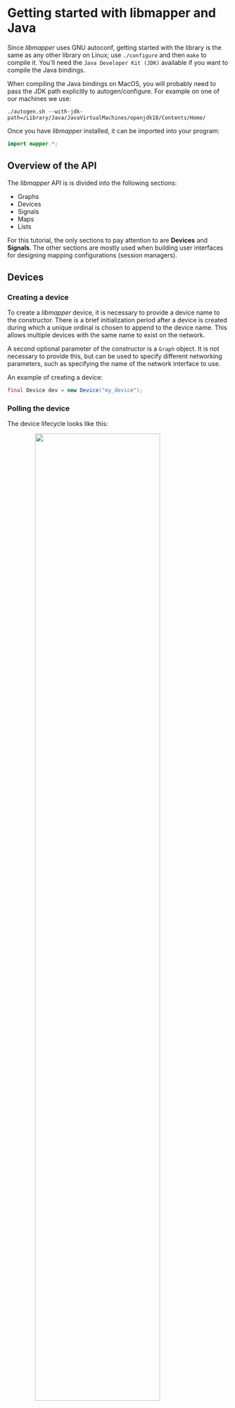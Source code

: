 # Getting started with libmapper and Java

Since _libmapper_ uses GNU autoconf, getting started with the library is the same as any other library on Linux; use `./configure` and then `make` to compile it.
You'll need the `Java Developer Kit (JDK)` available if you want to
compile the Java bindings.

When compiling the Java bindings on MacOS, you will probably need to pass the JDK path explicitly to autogen/configure.
For example on one of our machines we use:

~~~
./autogen.sh --with-jdk-path=/Library/Java/JavaVirtualMachines/openjdk18/Contents/Home/
~~~

Once you have _libmapper_ installed, it can be imported into your program:

~~~java
import mapper.*;
~~~

## Overview of the API

The _libmapper_ API is is divided into the following sections:

* Graphs
* Devices
* Signals
* Maps
* Lists

For this tutorial, the only sections to pay attention to are **Devices** and **Signals**.
The other sections are mostly used when building user interfaces for
designing mapping configurations (session managers).

## Devices

### Creating a device

To create a _libmapper_ device, it is necessary to provide a device name to the constructor.
There is a brief initialization period after a device is created during which a unique ordinal is chosen to append to the device name.
This allows multiple devices with the same name to exist on the network.

A second optional parameter of the constructor is a `Graph` object.
It is not necessary to provide this, but can be used to specify different networking parameters, such as specifying the name of the network interface to use.

An example of creating a device:

~~~java
final Device dev = new Device("my_device");
~~~

### Polling the device

The device lifecycle looks like this:

<img style="display:block;margin:auto;padding:0px;width:75%" src="./images/device_lifecycle.png">

In other words, after a device is created, it must be continuously polled during its lifetime.

The polling is necessary for several reasons: to respond to administrative messages; to check for incoming signals.
Therefore even a device that does not have signals must be polled.
The user program must organize to have a timer or idle handler which can poll the device often enough.
The polling interval is not extremely sensitive, but should be 100 ms or less.
The more often it is polled, the faster it can handle incoming and outgoing signals.

The `poll()` function can be blocking or non-blocking, depending on how you want your application to behave.
It takes a number of milliseconds during which it should do some work, or 0 if it should check for any immediate actions and then return without waiting:

~~~java
dev.poll(int block_ms);
~~~

An example of calling it with non-blocking behaviour:

~~~java
dev.poll(0);
~~~

If your polling is in the middle of a processing function or in response to a GUI event for example, non-blocking behaviour is desired.
On the other hand if you put it in the middle of a loop which reads incoming data at intervals or steps through a simulation for example, you can use `poll()` as your "sleep" function, so that it will react to network activity while waiting.

It returns the number of messages handled, so optionally you could continue to call it until there are no more messages waiting.
The same effect can be acheived by passing a negative value for the `block_ms` argument.
Of course, you should be careful doing that without limiting the time it will loop for, since if the incoming stream is fast enough you might never get anything else done!

Note that an important difference between blocking and non-blocking polling is that during the blocking period, messages will be handled immediately as they are received.
On the other hand, if you use your own sleep, messages will be queued up until you can call `poll()`; stated differently, it will "time-quantize" the message handling.
This is not necessarily bad, but you should be aware of this effect.

If your code has updated signal values and will not be calling `poll()` immediately, you may wish to call the function `updateMaps()`.
This will immediately cause any outgoing maps to be processed and send their updates to the destination signal.

### Initialization

Since there is a delay before the device is completely initialized, it is sometimes useful to be able to determine this using `ready()`.
Only when `ready()` returns non-zero is it valid to use the device's name.

## Signals

Now that we know how to create a device and poll it, we only need to know how to add signals in order to give our program some input/output functionality.
While libmapper enables arbitrary connections between _any_ declared signals, we still find it helpful to distinguish between two type of signals: `inputs` and `outputs`.

- `outputs` signals are _sources_ of data, updated locally by their parent device
- `inputs` signals are _consumers_ of data and are **not** generally updated locally by their parent device.

This can become a bit confusing, since the "reverb" parameter of a sound synthesizer might be updated locally through user interaction with a GUI, however the normal use of this signal is as a _destination_ for control data streams so it should be defined as an `input` signal.
Note that this distinction is to help with GUI organization and user-understanding – _libmapper_ enables connections from input signals and to output signals if desired.

### Creating a signal

We'll start with creating a "sender", so we will first talk about how to update output signals.
A signal requires a bit more information than a device, much of which is optional:

* a name for the signal (must be unique within a device's inputs or outputs)
* the signal's vector length
* the signal's data type: Type.INT32, Type.FLT, or Type.DBL
* the signal's unit (optional)
* the signal's minimum value (optional)
* the signal's maximum value (optional)
* the signal's number of `Instances` (optional, will default to singleton)

for input signals you will usually include additional arguments:

* a function to be called when the signal is updated
* 

examples:

~~~java
Signal in = dev.addSignal(Direction.INCOMING, "my_input", 1, Type.FLOAT, "m/s",
                          -10.f, 10.f, null, new mapper.signal.Listener() {
    public void onEvent(Signal sig, mapper.signal.Event e, float value, Time t) {
        System.out.println("got input for signal "+sig.properties().get("name"));
    }});

Signal out = dev.addSignal(Direction.OUTGOING, "my_output", 4, Type.INT32, null,
                           0, 1000, null, null);
~~~

The only _required_ parameters here are the signal "length", its name, and data type.
Signals are assumed to be vectors of values, so for usual single-valued signals, a length of 1 should be specified.
Finally, supported types are currently `INT32`, `FLOAT` or `DOUBLE` for `int`, `float` or `double` values, respectively.

The other parameters are not strictly required, but the more information you provide, the more _libmapper_ can do some things automatically.
For example, if the `minimum` and `maximum` properties are provided, it will be possible to create linear-scaled connections very quickly.
If `unit` is provided, _libmapper_ will be able to similarly figure out a linear scaling based on unit conversion (centimeters to inches for example).
Currently automatic unit-based scaling is not a supported feature, but will be added in the future.
You can take advantage of this future development by simply providing unit information whenever it is available.
It is also helpful documentation for users.

Lastly, it is usually necessary to be informed when input signal values change.
This is done by providing a function to be called whenever its value is modified by an incoming message.
It is passed in the `Listener` parameter.

An example of creating a "barebones" integer scalar output signal with no unit, minimum, or maximum information:

~~~java
Signal outA = dev.addSignal(Direction.OUTGOING, "outA", 1, 'i', null, null, null);
~~~

An example of a `float` signal where some more information is provided:

~~~java
Signal sensor1 = dev.addSignal(Direction.OUTGOING, "sensor1", 1, 'f', "V", 0.0, 5.0)
~~~

So far we know how to create a device and to specify an output signal for it.
To recap, let's review the code so far:

~~~java
import mapper.*;
import mapper.signal.*;

class test {
    public static void main() {
        final Device dev = new Device("testDevice");
        Signal sensor1 = dev.addSignal(Direction.OUTGOING, "sensor1", 1, 'f', "V",
                                       0.0, 5.0);
        while (1) {
            dev.poll(50);
            ... do stuff ...
            ... update signals ...
        }
    }
}
~~~

It is possible to retrieve a device's inputs or outputs at a later time using
the functions `inputs()` and `outputs()`.

### Updating signals

We can imagine the above program getting sensor information in a loop.
It could be running on an network-enabled ARM device and reading the ADC register directly, or it could be running on a computer and reading data from an Arduino over a USB serial port, or it could just be a mouse-controlled GUI slider.
However it's getting the data, it must provide it to _libmapper_ so that it will be sent to other devices if that signal is mapped.

This is accomplished by the `setValue()` function:

~~~java
<sig>.setValue(<value>)
~~~

So in the "sensor 1" example, assuming we have some code which reads sensor 1's value into a float variable called `v1`, the loop becomes:

~~~java
while (1) {
    dev.poll(50);
    
    // call a hypothetical function that reads a sensor
    v1 = read_sensor_1();
    sensor1.setValue(v1);
}
~~~

This is about all that is needed to expose sensor 1's value to the network as a mappable parameter.
The _libmapper_ GUI can now be used to create a mapping between this value and a receiver, where it could control a synthesizer parameter or change the brightness of an LED, or whatever else you want to do.

### Signal conditioning

Most synthesizers of course will not know what to do with the value of sensor1 -- it is an electrical property that has nothing to do with sound or music.
This is where _libmapper_ really becomes useful.

Scaling or other signal conditioning can be taken care of _before_ exposing the signal, or it can be performed as part of the mapping.
Since end users can demand any mathematical operation be performed on the signal, they can perform whatever mappings between signals they wish.

As a developer, it is therefore your job to provide information that will be useful to the end user.

For example, if sensor 1 is a position sensor, instead of publishing "voltage", you could convert it to centimeters or meters based on the known dimensions of the sensor, and publish a "/sensor1/position" signal instead, providing the unit information as well.

We call such signals "semantic", because they provide information with more meaning than a relatively uninformative value based on the electrical properties of the sensing technique.
Some sensors can benefit from low-pass filtering or other measures to reduce noise.
Some sensor data may need to be combined in order to derive physical meaning.
What you choose to expose as outputs of your device is entirely application-dependent.

You can even publish both "/sensor1/position" and "/sensor1/voltage" if desired, in order to expose both processed and raw data.
Keep in mind that these will not take up significant processing time, and _zero_ network bandwidth, if they are not mapped.

### Receiving signals

Now that we know how to create a sender, it would be useful to also know how to receive signals, so that we can create a sender-receiver pair to test out the provided mapping functionality.

As mentioned above, the `addSignal()` function takes an optional `Listener`.
This is a function that will be called whenever the value of that signal changes.
To create a receiver for a synthesizer parameter "pulse width" (given as a ratio between 0 and 1), specify a handler when calling `addSignal()`.
We'll imagine there is some Java synthesizer implemented as a class `Synthesizer` which has functions `setPulseWidth()` which sets the pulse width in a thread-safe manner, and `startAudioInBackground()` which sets up the audio thread.

We need to create a handler function for _libmapper_ to update the synth:

~~~java
mapper.signal.Listener freqHandler = new mapper.signal.Listener() {
    public void onEvent(Signal sig, mapper.signal.Event e, float[] value, Time t) {
    setPulseWidth(value);
}};
~~~

Then our program will look like this:

~~~java
import mapper.*;
import mapper.signal.*;

# Some synth stuff
startAudioInBackground();

mapper.signal.Listener freqHandler = new mapper.signal.Listener() {
    public void onEvent(Signal sig, mapper.signal.Event event, float value, Time t) {
    setPulseWidth(value);
}};

final Device dev = new Device("mySynth");
Signal pw = dev.addSignal(Direction.INCOMING, "pulseWidth", 1, Type.FLOAT,
                          "Hz", 0.0, 1.0, null, freqHandler);

while (1) {
    dev.poll(100);
}

synth.stop()
~~~

Alternately, we can declare the `Listener` as part of the `addSignal()` function:

~~~java
Signal pulseWidth = dev.addSignal(Direction.INCOMING, "pulseWidth", 1, 'f', "Hz",
                                  0.0, 1.0, null, new Listener() {
    public void onEvent(Signal sig, mapper.signal.Event event, float value, Time t) {
        setPulseWidth(value);
    }
});
~~~

## Working with timetags

_libmapper_ uses the `Time` class to store
[NTP timestamps](http://en.wikipedia.org/wiki/Network_Time_Protocol#NTP_timestamps) associated with signal updates.
For example, the handler function called when a signal update is received contains a `time` argument.
This argument indicates the time at which the source signal was _sampled_ (in the case of sensor signals) or _generated_ (in the case of sequenced or algorithimically-generated signals).

_libmapper_ also provides helper functions for getting the current time:

~~~java
Time time = new Time();
time.now();
~~~

## Working with signal instances

_libmapper_ also provides support for signals with multiple _instances_, for
example:

* control parameters for polyphonic synthesizers;
* touches tracked by a multitouch surface;
* "blobs" identified by computer vision systems;
* objects on a tabletop tangible user interface;
* _temporal_ objects such as gestures or trajectories.

The important qualities of signal instances in _libmapper_ are:

* **instances are interchangeable**: if there are semantics attached to a specific instance it should be represented with separate signals instead.
* **instances can be ephemeral**: signal instances can be dynamically created and destroyed.
  _libmapper_ will ensure that linked devices share a common understanding of the relatonships between instances when they are mapped.
* **one mapping connection serves to map all of its instances.**

All signals possess one instance by default.
If you would like to reserve more instances you can use:

~~~java
<sig>.reserveInstances(int num);
~~~

After reserving instances you can update a specific instance:

~~~java
Signal.Instance inst = <sig>.instance();
inst.setValue(<value>);
~~~

### Associating signal instances with Java objects

Signal instances can be associated with an arbitrary object, for example:

~~~java
int[] my_obj = new int[]{1,2,3,4};
Signal.Instance inst = <sig>.instance(my_obj);
~~~

The object can be retrieved:

~~~java
Object o = inst.userReference();
~~~

### Receiving instances

To receive updates to multiple instances of an input signal you will need to declare a `Listener` for the signal in question.
Here is a listener prototype with the Instance object pre-fetched:

~~~java
new Listener(Signal.Instance inst, float value, Time t);
~~~

The listener can be added using the function `setListener()`:

~~~java
<sig>.setListener(new mapper.signal.Listener() {
    public void onUpdate(Signal.Instance inst, float v, Time t) {
        System.out.println("in onUpdate() for "
                           + inst.signal().name() + " instance "
                           + inst.id() + ": " + inst.userReference()
                           + ", val= " + Arrays.toString(v));
    }
});
~~~

Remember that you will need to reserve instances for your input signal using
`<sig>.reserveInstances()` if you want to receive instance updates.

### Instance Stealing

For handling cases in which the sender signal has more instances than the receiver signal, the _instance allocation mode_ can be set for an input signal to set an action to take in case all allocated instances are in use and a previously unseen instance id is received.
Use the function:

~~~java
<sig>.setInstanceStealingMode(mode);
~~~

The argument `mode` can have one of the following values:

* `StealingMode.NONE` Default value, in which no stealing of instances will occur;
* `StealingMode.OLDEST` Release the oldest active instance and reallocate its resources to the new instance;
* `StealingMode.NEWEST` Release the newest active instance and reallocate its resources to the new instance;

If you want to use another method for determining which active instance to release (e.g. the sound with the lowest volume), you can create a `Listener` for the signal and write the method yourself:

~~~java
signal.Listener myHandler = new signal.Listener() {
    public void onEvent(Signal.Instance inst, mapper.signal.Event event, Time t) {
        System.out.println("onEvent() for "
                           + inst.signal().name() + " instance "
                           + inst.id() + ": " + event.value());
        // call user function that chooses an instance to release
        Signal.Instance release_me = choose_instance(inst.signal());
        release_me.release();
    }
}
~~~

For this function to be called when instance stealing is necessary, we need to register it for `mapper.signal.Event.OVERFLOW` events:

~~~java
<sig>.setListener(myHandler, mapper.signal.Event.OVERFLOW);
~~~

## Publishing metadata

Things like device names, signal units, and ranges, are examples of metadata – information about the data you are exposing on the network.

_libmapper_ also provides the ability to specify arbitrary extra metadata in the form of name-value pairs.
These are not interpreted by _libmapper_ in any way, but can be retrieved over the network.
This can be used for instance to label a device with its location, or to perhaps give a signal some property like "reliability", or some category like "light", "motor", "shaker", etc.

Some GUI could then use this information to display information about the network in an intelligent manner.

Any time there may be extra knowledge about a signal or device, it is a good idea to represent it by adding such properties, which can be of any OSC-compatible type.  (So, numbers and strings, etc.)

The property interface is through the functions below.
The `key` argument can be an `Integer` index, a `String`, or a `mapper.Property`.

~~~java
// assuming an object named myObject...
myObject.properties().put(Object key, Object value, boolean publish=true);
myObject.properties().get(Object key);
myObject.properties().getEntry(Object key);
myObject.properties().remove(Object key)
~~~

where the value can any OSC-compatible type.
These functions can be called for any libmapper Object: Devices, Signals, Maps, and Graphs.

For example, to store a public (available to the network) `float vector` indicating the 2D position of a device `dev`, you can call it like this:

~~~java
dev.properties().put("position", new Value(new float[] {12.5f, 40.f}));
~~~

To specify a local (non-public) string property of a signal `sig`:

~~~java
sig.properties().put("sensingMethod", new Value("resistive"), false);
~~~

### Reserved keys

You can use any property name not already reserved by _libmapper_.

Object | Reserved keys
-------|--------------
All    | `data`, `description`, `id`, `is_local`, `name`, `status`, `version`
Device | `host`, `libversion`, `num_maps`, `num_maps_in`, `num_maps_out`, `num_sigs_in`, `num_sigs_out`, `ordinal`, `port`, `signal`, `synced`
Signal | `device`, `direction`, `ephemeral`, `jitter`, `length`, `max`, `maximum`, `min`, `minimum`, `num_inst`, `num_maps`, `num_maps_in`, `num_maps_out`, `period`, `rate`, `steal`, `type`, `unit`
Maps   | `bundle`, `expr`, `muted`, `num_destinations`, `num_sources`, `process_loc`, `protocol`, `scope`, `signal`, `slot`, `use_inst`
